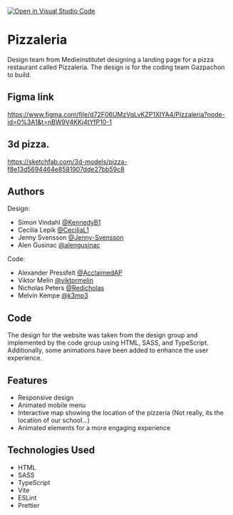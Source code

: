 [![Open in Visual Studio Code](https://classroom.github.com/assets/open-in-vscode-c66648af7eb3fe8bc4f294546bfd86ef473780cde1dea487d3c4ff354943c9ae.svg)](https://classroom.github.com/online_ide?assignment_repo_id=9672183&assignment_repo_type=AssignmentRepo)

# Pizzaleria

Design team from Medieinstitutet designing a landing page for a pizza restaurant called Pizzaleria.
The design is for the coding team Gazpachon to build.

## Figma link
https://www.figma.com/file/d72F06UMzVqLvKZP1XIYA4/Pizzaleria?node-id=0%3A1&t=nBW9V4KKj4tYfP10-1

## 3d pizza.
https://sketchfab.com/3d-models/pizza-f8e13d5694464e8581907dde27bb59c8



## Authors

Design:
- Simon Vindahl [@KennedyB1](https://github.com/KennedyB1)
- Cecilia Lepik [@CeciliaL1](https://github.com/CeciliaL1)
- Jenny Svensson [@Jenny-Svensson](https://github.com/Jenny-Svensson)
- Alen Gusinac [@alengusinac](https://github.com/alengusinac)

Code:
- Alexander Pressfelt [@AcclaimedAP](https://github.com/AcclaimedAP)
- Viktor Melin [@viktormelin](https://github.com/viktormelin)
- Nicholas Peters [@Redicholas](https://github.com/Redicholas)
- Melvin Kempe [@k3mp3](https://github.com/k3mp3)

## Code
The design for the website was taken from the design group and implemented by the code group using HTML, SASS, and TypeScript.
Additionally, some animations have been added to enhance the user experience.

## Features
- Responsive design
- Animated mobile menu
- Interactive map showing the location of the pizzeria (Not really, its the location of our school...)
- Animated elements for a more engaging experience

## Technologies Used
- HTML
- SASS
- TypeScript
- Vite
- ESLint
- Prettier
